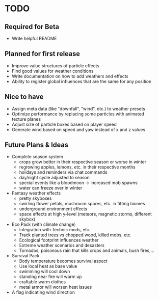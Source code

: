 # TODO

## Required for Beta
- Write helpful README

## Planned for first release
- Improve value structures of particle effects
- Find good values for weather conditions
- Write documentation on how to add weathers and effects
- Ability to register global influences that are the same for any position

## Nice to have
- Assign meta data (like "downfall", "wind", etc.) to weather presets
- Optimize performance by replacing some particles with animated texture planes
- Adjust size of particle boxes based on player speed
- Generate wind based on speed and yaw instead of x and z values

## Future Plans & Ideas
- Complete season system
	- crops grow better in their respective season or worse in winter
	- regrowing apples, lemons, etc. in their respective months
	- holidays and reminders via chat commands
	- day/night cycle adjusted to season
	- special events like a bloodmoon -> increased mob spawns
	- water can freeze over in winter
- Fantasy weather effects
	- pretty skyboxes
	- swirling flower petals, mushroom spores, etc. in fitting biomes
	- underground environment effects
	- space effects at high y-level (meteors, magnetic storms, different skybox)
- Eco Pack (with climate change)
	- Integration with Technic mods, etc.
	- Track planted trees vs chopped wood, killed mobs, etc.
	- Ecological footprint influences weather
	- Extreme weather scenarios and desasters
	- Tornados, poisonous rain that kills crops and animals, bush fires,...
- Survival Pack
	- Body temperature becomes survival aspect
	- Use local heat as base value
	- swimming will cool down
	- standing near fire will warm up
	- craftable warm clothes
	- metal armor will worsen heat issues
- A flag indicating wind direction